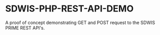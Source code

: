 # SDWIS-PHP-REST-API-DEMO
A proof of concept demonstrating GET and POST request to the SDWIS PRIME REST API's.
